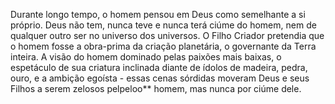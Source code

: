 ﻿Durante longo tempo, o homem pensou em Deus como semelhante a si próprio. Deus não tem, nunca teve e nunca terá ciúme do homem, nem de qualquer outro ser no universo dos universos. O Filho Criador pretendia que o homem fosse a obra-prima da criação planetária, o governante da Terra inteira. A visão do homem dominado pelas paixões mais baixas, o espetáculo de sua criatura inclinada diante de ídolos de madeira, pedra, ouro, e a ambição egoísta - essas cenas sórdidas moveram Deus e seus Filhos a serem zelosos pelpeloo** homem, mas nunca por ciúme dele.